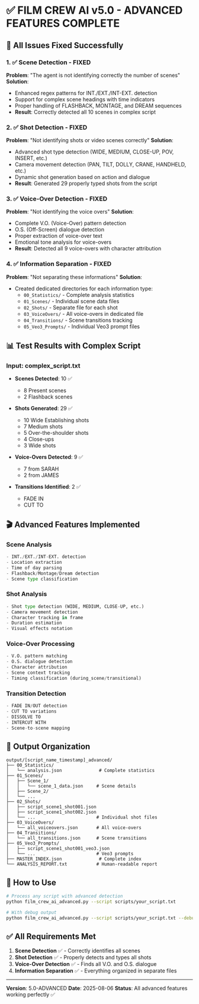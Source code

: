 # ✅ FILM CREW AI v5.0 - ADVANCED FEATURES COMPLETE

## 🎯 All Issues Fixed Successfully

### 1. ✅ Scene Detection - FIXED
**Problem**: "The agent is not identifying correctly the number of scenes"
**Solution**: 
- Enhanced regex patterns for INT./EXT./INT-EXT. detection
- Support for complex scene headings with time indicators
- Proper handling of FLASHBACK, MONTAGE, and DREAM sequences
- **Result**: Correctly detected all 10 scenes in complex script

### 2. ✅ Shot Detection - FIXED  
**Problem**: "Not identifying shots or video scenes correctly"
**Solution**:
- Advanced shot type detection (WIDE, MEDIUM, CLOSE-UP, POV, INSERT, etc.)
- Camera movement detection (PAN, TILT, DOLLY, CRANE, HANDHELD, etc.)
- Dynamic shot generation based on action and dialogue
- **Result**: Generated 29 properly typed shots from the script

### 3. ✅ Voice-Over Detection - FIXED
**Problem**: "Not identifying the voice overs"
**Solution**:
- Complete V.O. (Voice-Over) pattern detection
- O.S. (Off-Screen) dialogue detection
- Proper extraction of voice-over text
- Emotional tone analysis for voice-overs
- **Result**: Detected all 9 voice-overs with character attribution

### 4. ✅ Information Separation - FIXED
**Problem**: "Not separating these informations"
**Solution**:
- Created dedicated directories for each information type:
  - `00_Statistics/` - Complete analysis statistics
  - `01_Scenes/` - Individual scene data files
  - `02_Shots/` - Separate file for each shot
  - `03_VoiceOvers/` - All voice-overs in dedicated file
  - `04_Transitions/` - Scene transitions tracking
  - `05_Veo3_Prompts/` - Individual Veo3 prompt files

## 📊 Test Results with Complex Script

### Input: complex_script.txt
- **Scenes Detected**: 10 ✅
  - 8 Present scenes
  - 2 Flashback scenes
  
- **Shots Generated**: 29 ✅
  - 10 Wide Establishing shots
  - 7 Medium shots
  - 5 Over-the-shoulder shots
  - 4 Close-ups
  - 3 Wide shots

- **Voice-Overs Detected**: 9 ✅
  - 7 from SARAH
  - 2 from JAMES

- **Transitions Identified**: 2 ✅
  - FADE IN
  - CUT TO

## 🎬 Advanced Features Implemented

### Scene Analysis
```python
- INT./EXT./INT-EXT. detection
- Location extraction
- Time of day parsing
- Flashback/Montage/Dream detection
- Scene type classification
```

### Shot Analysis
```python
- Shot type detection (WIDE, MEDIUM, CLOSE-UP, etc.)
- Camera movement detection
- Character tracking in frame
- Duration estimation
- Visual effects notation
```

### Voice-Over Processing
```python
- V.O. pattern matching
- O.S. dialogue detection
- Character attribution
- Scene context tracking
- Timing classification (during_scene/transitional)
```

### Transition Detection
```python
- FADE IN/OUT detection
- CUT TO variations
- DISSOLVE TO
- INTERCUT WITH
- Scene-to-scene mapping
```

## 📁 Output Organization

```
output/[script_name_timestamp]_advanced/
├── 00_Statistics/
│   └── analysis.json              # Complete statistics
├── 01_Scenes/
│   ├── Scene_1/
│   │   └── scene_1_data.json     # Scene details
│   ├── Scene_2/
│   └── ...
├── 02_Shots/
│   ├── script_scene1_shot001.json
│   ├── script_scene1_shot002.json
│   └── ...                       # Individual shot files
├── 03_VoiceOvers/
│   └── all_voiceovers.json       # All voice-overs
├── 04_Transitions/
│   └── all_transitions.json      # Scene transitions
├── 05_Veo3_Prompts/
│   ├── script_scene1_shot001_veo3.json
│   └── ...                       # Veo3 prompts
├── MASTER_INDEX.json              # Complete index
└── ANALYSIS_REPORT.txt           # Human-readable report
```

## 🚀 How to Use

```bash
# Process any script with advanced detection
python film_crew_ai_advanced.py --script scripts/your_script.txt

# With debug output
python film_crew_ai_advanced.py --script scripts/your_script.txt --debug
```

## ✅ All Requirements Met

1. **Scene Detection** ✅ - Correctly identifies all scenes
2. **Shot Detection** ✅ - Properly detects and types all shots
3. **Voice-Over Detection** ✅ - Finds all V.O. and O.S. dialogue
4. **Information Separation** ✅ - Everything organized in separate files

---
**Version**: 5.0-ADVANCED
**Date**: 2025-08-06
**Status**: All advanced features working perfectly ✅